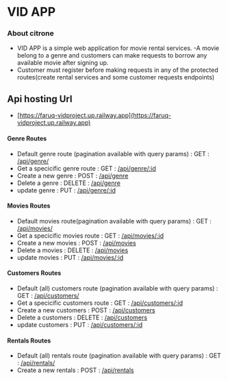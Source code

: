 # VID APP

### About citrone
- VID APP is a simple web application for movie rental services.
-A movie belong to a genre and customers can make requests to borrow any available movie after signing up.
- Customer must register before making requests in any of the protected routes(create rental services and some customer requests endpoints)


## Api hosting Url
- [https://faruq-vidproject.up.railway.app](https://faruq-vidproject.up.railway.app)


#### Genre Routes

- Default genre route (pagination available with query params) : GET : [/api/genre/](/api/genre/)
- Get a specicific genre route : GET : [/api/genre/:id](/api/genres/:id)
- Create a new genre : POST :  [/api/genre](/api/genres)
- Delete a genre : DELETE : [/api/genre](/api/genres)
- update genre : PUT : [/api/genre/:id](/api/genres/:id)


#### Movies Routes

- Default movies route(pagination available with query params) : GET : [/api/movies/](/api/movies/)
- Get a specicific movies route : GET : [/api/movies/:id](/api/movies/:id)
- Create a new movies : POST :  [/api/movies](/api/movies)
- Delete a movies : DELETE : [/api/movies](/api/movies)
- update movies : PUT : [/api/movies/:id](/api/movies/:id)


#### Customers Routes

- Default (all) customers route (pagination available with query params) : GET : [/api/customers/](/api/customers/)
- Get a specicific customers route : GET : [/api/customers/:id](/api/customers/:id)
- Create a new customers : POST :  [/api/customers](/api/customers)
- Delete a customers : DELETE : [/api/customers](/api/customers)
- update customers : PUT : [/api/customers/:id](/api/customers/:id)



#### Rentals Routes

- Default (all) rentals route (pagination available with query params) : GET : [/api/rentals/](/api/rentals/)
- Create a new rentals : POST :  [/api/rentals](/api/rentals)
